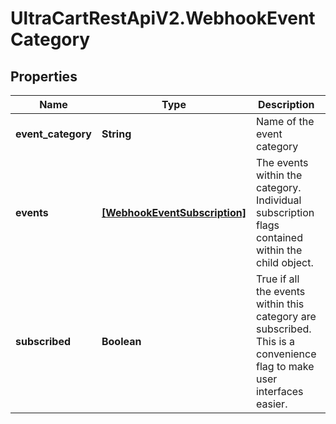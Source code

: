 # UltraCartRestApiV2.WebhookEventCategory

## Properties
Name | Type | Description | Notes
------------ | ------------- | ------------- | -------------
**event_category** | **String** | Name of the event category | [optional] 
**events** | [**[WebhookEventSubscription]**](WebhookEventSubscription.md) | The events within the category.  Individual subscription flags contained within the child object. | [optional] 
**subscribed** | **Boolean** | True if all the events within this category are subscribed.  This is a convenience flag to make user interfaces easier. | [optional] 


